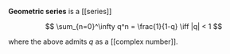 **Geometric series** is a [[series]]

$$
\sum_{n=0}^\infty q^n = \frac{1}{1-q} \iff |q| < 1
$$

where the above admits $q$ as a [[complex number]].
